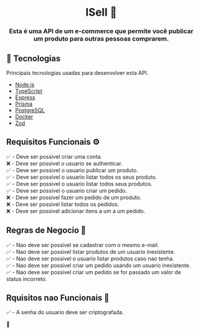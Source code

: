 <h1 align="center">
   ISell 🤝
</h1>

<h3 align="center">
  Esta é uma API de um e-commerce que permite você publicar um produto para outras pessoas comprarem.
</h3>

## 🚀 Tecnologias

Principais tecnologias usadas para desenvolver esta API.

- [Node.js](https://nodejs.org/en/)
- [TypeScript](https://www.typescriptlang.org/)
- [Express](https://expressjs.com/pt-br/)
- [Prisma](https://www.prisma.io/)
- [PostgreSQL](https://www.postgresql.org/)
- [Docker](https://www.docker.com/)
- [Zod](https://github.com/colinhacks/zod)

## Requisitos Funcionais ⚙️

✅ - Deve ser possivel criar uma conta.<br>
❌ - Deve ser possivel o usuario se authenticar.<br>
✅ - Deve ser possivel o usuario publicar um produto.<br>
✅ - Deve ser possivel o usuario listar todos os seus produto.<br>
✅ - Deve ser possivel o usuario listar todos seus produtos.<br>
✅ - Deve ser possivel o usuario criar um pedido.<br>
❌ - Deve ser possivel fazer um pedido de um produto.<br>
❌ - Deve ser possivel listar todos os pedidos.<br>
❌ - Deve ser possivel adicionar itens a um a um pedido.<br>

## Regras de Negocio 👔

✅ - Nao deve ser possivel se cadastrar com o mesmo e-mail.<br>
✅ - Nao deve ser possivel listar produtos de um usuario inexistente.<br>
✅ - Nao deve ser possivel o usuario listar produtos caso nao tenha.<br>
✅ - Nao deve ser possivel criar um pedido usando um usuario inexistente.<br>
✅ - Nao deve ser possivel criar um pedido se for passado um valor de status incorreto.<br>

## Rquisitos nao Funcionais 🔧

✅ - A senha do usuario deve ser criptografada.<br>

🔰